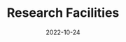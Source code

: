 ---
title: Research Facilities
date: 2022-10-24

type: landing

sections:

  - block: slider
    content:
      slides:
      - title: '<span style="color: #000; font-weight: bold;"><em>i-BRAIN</em> Nanofab Facilities</span>'
        content: 
          '<span style="color: #000; font-size: 20px; line-height: 1.1 !important;">i-BRAIN encompasses advanced research laboratories, unique nanofabrication facilities and a positive, interdisciplinary culture designed to create a globally influential innovation hub that leverages resources across science, engineering and medicine to create disruptive BCI technologies and the uniquely trained young talent that drive translation and commercialization to treat human brain diseases.</span>'

        align: left
        background:
          image:
            filename: facility_2_sub.png
            filters:
              brightness: 1.0
          position: center
          color: '#fff'
    design:
      # Slide height is automatic unless you force a specific height (e.g. '400px')
      slide_height: '500px'
      is_fullscreen: false
      # Automatically transition through slides?
      loop: false
      # Duration of transition between slides (in ms)
      interval: 2000
      spacing:
        padding: ['0', '0', '0', '0']  # 上、右、下、左的padding，将下边距设为0


  # - block: hero
  #   content:
  #     title: State-of-the-Art Research Facilities
  #     text: |
  #       Our laboratory is equipped with cutting-edge instruments and facilities to support world-class research in brain-computer interfaces, nanoelectronics, and bioelectronics.
  #     image:
  #       filename: facility_overall.png
  #   design:
  #     spacing:
  #       padding: ['40px', '0', '40px', '0']

  - block: markdown
    content:
      title: 
      subtitle: 
      text: |
        <!--         
        <div class="d-flex justify-content-center" style="position: relative; display: inline-block;">
          {{< figure src="nanofab_layout.png" alt="Nanofabrication Layout" id="nanofab-image" >}}
          
          <div class="click-overlay" style="position: absolute; top: 0; left: 0; width: 100%; height: 100%; z-index: 10; pointer-events: none;">
            <a href="./ebl/" class="ebl-area" style="position: absolute; left: 184px; top: 273px; width: 545px; height: 152px; cursor: pointer; pointer-events: all; background: rgba(255,0,0,0.1); border: 2px solid rgba(255,0,0,0.3); display: block; text-decoration: none;" title="点击查看 Electron Beam Lithography 详情"></a>
          </div>
        </div>
         -->
        <!-- 设施导航栏 -->
        <div class="facility-navbar" style="background: #6B5E4E; margin-top: 20px; overflow: hidden; box-shadow: 0 4px 8px rgba(0,0,0,0.2);">
          <div class="d-flex justify-content-center flex-wrap">
            <button class="nav-btn" data-target="overview" style="background: transparent; border: none; color: white; padding: 12px 20px; cursor: pointer; transition: all 0.3s; border-right: 1px solid rgba(255,255,255,0.2); font-weight: 500; flex: 1; text-align: center;" onmouseover="this.style.background='rgba(255,255,255,0.1)'" onmouseout="this.style.background='transparent'">Overview</button>
            <button class="nav-btn" data-target="lithography-bay" style="background: transparent; border: none; color: white; padding: 12px 20px; cursor: pointer; transition: all 0.3s; border-right: 1px solid rgba(255,255,255,0.2); font-weight: 500; flex: 1; text-align: center;" onmouseover="this.style.background='rgba(255,255,255,0.1)'" onmouseout="this.style.background='transparent'">Lithography Bay</button>
            <button class="nav-btn" data-target="deposition-bay" style="background: transparent; border: none; color: white; padding: 12px 20px; cursor: pointer; transition: all 0.3s; border-right: 1px solid rgba(255,255,255,0.2); font-weight: 500; flex: 1; text-align: center;" onmouseover="this.style.background='rgba(255,255,255,0.1)'" onmouseout="this.style.background='transparent'">Deposition Bay</button>
            <button class="nav-btn" data-target="metrology-other-bay" style="background: transparent; border: none; color: white; padding: 12px 20px; cursor: pointer; transition: all 0.3s; font-weight: 500; flex: 1; text-align: center;" onmouseover="this.style.background='rgba(255,255,255,0.1)'" onmouseout="this.style.background='transparent'">The Metrology & Other Bay</button>
          </div>
        </div>
        
        <!-- 内容展示区域 -->
        <div class="facility-content" style="margin-top: 20px; padding: 20px; background: #f8f9fa; border-radius: 8px; min-height: 200px;">
          <div id="overview" class="content-panel" style="display: block;">
            <h3 style="color: #8B1538; margin-bottom: 15px;">🏢 Facility Overview</h3>
            <p>The i-BRAIN Nanofabrication Facility features 550 m² of Class 100 cleanroom space and 400 m² of Class 1000 service and equipment areas, supporting research and prototyping on wafers up to 200 mm (8 inches). The facility is equipped for advanced lithography, including electron-beam lithography, DUV scanner, mask aligners, maskless aligners, automatic coater/developer tracks, spin coaters, and hotplates. Thin-film deposition capabilities include e-beam evaporators for metals and sputtering systems for metal oxides. Etching tools include wet benches and plasma ashers, while metrology and characterization are supported by CD-SEM, optical microscopes, and profilometers. The facility provides a comprehensive environment for micro- and nanofabrication, enabling cutting-edge research and device development.</p>
          </div>

          
          <div id="lithography-bay" class="content-panel" style="display: none;">
            <h3 style="color: #8B1538; margin-bottom: 15px;">🔬 Lithography Bay</h3>
            <p>The Lithography Bay is a core area of the <strong><em>i-BRAIN</em></strong> Nanofabrication Facility, dedicated to high-precision patterning of micro- and nanoscale structures on wafers up to 200 mm (8 inches). It houses state-of-the-art lithography tools:</p>
            
            <div style="margin-top: 20px;">
              <h5><strong>ASML KrF Stepper:</strong></h5>
              <p style="margin-left: 20px; margin-bottom: 15px;">Deep-UV projection lithography down to 110 nm resolution on 200 mm wafers.</p>
              
              <h5><strong>Electron-Beam Lithography (EBL) System:</strong></h5>
              <p style="margin-left: 20px; margin-bottom: 15px;">50 kV operation for high-resolution patterning on wafers up to 200 mm.</p>
              
              <h5><strong>Maskless Aligner:</strong></h5>
              <p style="margin-left: 20px; margin-bottom: 15px;">Up to 300 mm wafer size, reticle resolution 600 nm, ideal for flexible and rapid prototyping.</p>
              
              <h5><strong>Mask Aligner:</strong></h5>
              <p style="margin-left: 20px; margin-bottom: 15px;">Exposure area up to 210 × 210 mm, equipped with 365 nm, 405 nm, and 435 nm light sources for contact and proximity lithography.</p>
              
              <h5><strong>Supporting Equipment:</strong></h5>
              <p style="margin-left: 20px; margin-bottom: 15px;">Automated coater/developer tracks, spin coaters, and hotplates for full resist application and baking workflows.</p>
            </div>
          </div>
          
          <div id="deposition-bay" class="content-panel" style="display: none;">
            <h3 style="color: #8B1538; margin-bottom: 15px;">🎯 Deposition Bay</h3>
            <p>提供多种薄膜沉积工艺，满足不同材料和厚度需求。</p>
            <div class="row">
              <div class="col-md-6">
                <h5>物理气相沉积 (PVD)</h5>
                <ul>
                  <li>溅射沉积</li>
                  <li>电子束蒸发</li>
                  <li>热蒸发</li>
                </ul>
              </div>
              <div class="col-md-6">
                <h5>化学气相沉积 (CVD)</h5>
                <ul>
                  <li>等离子体增强CVD</li>
                  <li>低压CVD</li>
                  <li>原子层沉积 (ALD)</li>
                </ul>
              </div>
            </div>
          </div>
          
          <div id="metrology-other-bay" class="content-panel" style="display: none;">
            <h3 style="color: #8B1538; margin-bottom: 15px;">📊 The Metrology & Other Bay</h3>
            <p>完善的计量检测设备和其他配套设施，确保工艺质量和产品可靠性。</p>
            <div class="row">
              <div class="col-md-6">
                <h5>形貌检测</h5>
                <ul>
                  <li>扫描电子显微镜 (SEM)</li>
                  <li>原子力显微镜 (AFM)</li>
                  <li>光学显微镜</li>
                </ul>
              </div>
              <div class="col-md-6">
                <h5>电学测试</h5>
                <ul>
                  <li>探针台测试</li>
                  <li>参数分析�li>
                  <li>网络分析仪</li>
                </ul>
              </div>
            </div>
            <div class="row mt-3">
              <div class="col-md-6">
                <h5>刻蚀工艺</h5>
                <ul>
                  <li><strong>干法刻蚀:</strong> RIE, ICP-RIE, 深硅刻蚀</li>
                  <li><strong>湿法刻蚀:</strong> 各种化学刻蚀液</li>
                  <li><strong>刻蚀精度:</strong> ±5nm</li>
                  <li><strong>深宽比:</strong> 最高50:1</li>
                </ul>
              </div>
              <div class="col-md-6">
                <h5>其他设施</h5>
                <ul>
                  <li><strong>清洗设备:</strong> 超声波清洗、等离子体清洗</li>
                  <li><strong>烘烤设备:</strong> 热板、烘箱、快速退火炉</li>
                  <li><strong>存储设施:</strong> 氮气柜、真空存储</li>
                  <li><strong>安全设施:</strong> 化学品柜、废液处理</li>
                </ul>
              </div>
            </div>
          </div>
        </div>
        
        <script>
        document.addEventListener('DOMContentLoaded', function() {
          const navButtons = document.querySelectorAll('.nav-btn');
          const contentPanels = document.querySelectorAll('.content-panel');
          
          navButtons.forEach(button => {
            button.addEventListener('click', function() {
              const target = this.getAttribute('data-target');
              
              // 移除所有按钮的激活状态
              navButtons.forEach(btn => {
                btn.style.background = 'transparent';
                btn.style.fontWeight = '500';
              });
              
              // 激活当前按钮
              this.style.background = 'rgba(255,255,255,0.2)';
              this.style.fontWeight = '600';
              
              // 隐藏所有内容面板
              contentPanels.forEach(panel => {
                panel.style.display = 'none';
              });
              
              // 显示目标内容面板
              const targetPanel = document.getElementById(target);
              if (targetPanel) {
                targetPanel.style.display = 'block';
              }
            });
          });
        });
        </script>

        
        ---
    design:
      columns: '1'
      spacing:
        padding: ['0', '0', '0', '0']

  

  # - block: markdown
  #   content:
  #     title: Visit Our Facilities
  #     subtitle: Schedule a tour or discuss collaboration opportunities
  #     text: |
  #       <div style="text-align: center; padding: 40px; background: linear-gradient(135deg, #28a745 0%, #20c997 100%); border-radius: 10px; color: white; margin: 20px 0;">
  #         <h3 style="color: white; margin-bottom: 20px;">Interested in Our Facilities?</h3>
  #         <p style="font-size: 18px; margin-bottom: 30px;">Schedule a facility tour or discuss potential collaborations with our team.</p>
  #         <div style="display: flex; justify-content: center; gap: 20px; flex-wrap: wrap;">
  #           <a href="../contact/" style="background: white; color: #28a745; padding: 15px 30px; border-radius: 5px; text-decoration: none; font-weight: bold; display: inline-block;">Contact Us</a>
  #           <a href="mailto:facilities@ibrain-lab.com" style="background: rgba(255,255,255,0.2); color: white; padding: 15px 30px; border-radius: 5px; text-decoration: none; font-weight: bold; display: inline-block; border: 2px solid white;">Schedule Tour</a>
  #         </div>
  #       </div>
  #   design:
  #     columns: '1'
---